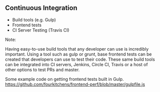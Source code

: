 ## Continuous Integration

* Build tools (e.g. Gulp) <!-- .element: class="fragment" -->
* Frontend tests <!-- .element: class="fragment" -->
* CI Server Testing (Travis CI) <!-- .element: class="fragment" -->

Note:

Having easy-to-use build tools that any developer can use is incredibly important. Using a tool such as gulp or grunt, base frontend tests can be created that developers can use to test their code. These same build tools can be integrated into CI servers, Jenkins, Circle CI, Travis or a host of other options to test PRs and master.

Some example code on getting frontend tests built in Gulp. https://github.com/fourkitchens/frontend-perf/blob/master/gulpfile.js
